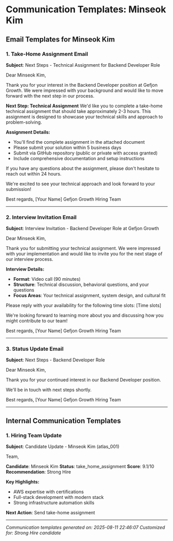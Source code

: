 # Communication Templates: Minseok Kim

## Email Templates for Minseok Kim

### 1. Take-Home Assignment Email
**Subject**: Next Steps - Technical Assignment for Backend Developer Role

Dear Minseok Kim,

Thank you for your interest in the Backend Developer position at Gefjon Growth. We were impressed with your background and would like to move forward with the next step in our process.

**Next Step: Technical Assignment**
We'd like you to complete a take-home technical assignment that should take approximately 2-3 hours. This assignment is designed to showcase your technical skills and approach to problem-solving.

**Assignment Details:**
- You'll find the complete assignment in the attached document
- Please submit your solution within 5 business days
- Submit via GitHub repository (public or private with access granted)
- Include comprehensive documentation and setup instructions

If you have any questions about the assignment, please don't hesitate to reach out within 24 hours.

We're excited to see your technical approach and look forward to your submission!

Best regards,
[Your Name]
Gefjon Growth Hiring Team

---

### 2. Interview Invitation Email
**Subject**: Interview Invitation - Backend Developer Role at Gefjon Growth

Dear Minseok Kim,

Thank you for submitting your technical assignment. We were impressed with your implementation and would like to invite you for the next stage of our interview process.

**Interview Details:**
- **Format**: Video call (90 minutes)
- **Structure**: Technical discussion, behavioral questions, and your questions
- **Focus Areas**: Your technical assignment, system design, and cultural fit

Please reply with your availability for the following time slots:
[Time slots]

We're looking forward to learning more about you and discussing how you might contribute to our team!

Best regards,
[Your Name]
Gefjon Growth Hiring Team

---

### 3. Status Update Email

**Subject**: Next Steps - Backend Developer Role

Dear Minseok Kim,

Thank you for your continued interest in our Backend Developer position.

We'll be in touch with next steps shortly.

Best regards,
[Your Name]
Gefjon Growth Hiring Team

---

## Internal Communication Templates

### 1. Hiring Team Update
**Subject**: Candidate Update - Minseok Kim (atlas_001)

Team,

**Candidate**: Minseok Kim
**Status**: take_home_assignment
**Score**: 9.1/10
**Recommendation**: Strong Hire

**Key Highlights:**
- AWS expertise with certifications
- Full-stack development with modern stack
- Strong infrastructure automation skills

**Next Action**: Send take-home assignment

---

*Communication templates generated on: 2025-08-11 22:46:07*
*Customized for: Strong Hire candidate*
